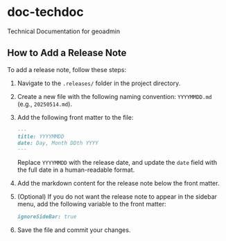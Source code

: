 # doc-techdoc

Technical Documentation for geoadmin

## How to Add a Release Note

To add a release note, follow these steps:

1. Navigate to the `.releases/` folder in the project directory.
2. Create a new file with the following naming convention: `YYYYMMDD.md` (e.g., `20250514.md`).
3. Add the following front matter to the file:

   ```markdown
   ---
   title: YYYYMMDD
   date: Day, Month DDth YYYY
   ---
   ```

   Replace `YYYYMMDD` with the release date, and update the `date` field with the full date in a human-readable format.

4. Add the markdown content for the release note below the front matter.

5. (Optional) If you do not want the release note to appear in the sidebar menu, add the following variable to the front matter:

   ```markdown
   ignoreSideBar: true
   ```

6. Save the file and commit your changes.
